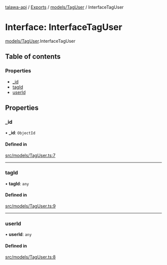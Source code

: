 [talawa-api](../README.md) / [Exports](../modules.md) / [models/TagUser](../modules/models_TagUser.md) / InterfaceTagUser

# Interface: InterfaceTagUser

[models/TagUser](../modules/models_TagUser.md).InterfaceTagUser

## Table of contents

### Properties

- [\_id](models_TagUser.InterfaceTagUser.md#_id)
- [tagId](models_TagUser.InterfaceTagUser.md#tagid)
- [userId](models_TagUser.InterfaceTagUser.md#userid)

## Properties

### \_id

• **\_id**: `ObjectId`

#### Defined in

[src/models/TagUser.ts:7](https://github.com/PalisadoesFoundation/talawa-api/blob/3677888/src/models/TagUser.ts#L7)

___

### tagId

• **tagId**: `any`

#### Defined in

[src/models/TagUser.ts:9](https://github.com/PalisadoesFoundation/talawa-api/blob/3677888/src/models/TagUser.ts#L9)

___

### userId

• **userId**: `any`

#### Defined in

[src/models/TagUser.ts:8](https://github.com/PalisadoesFoundation/talawa-api/blob/3677888/src/models/TagUser.ts#L8)
